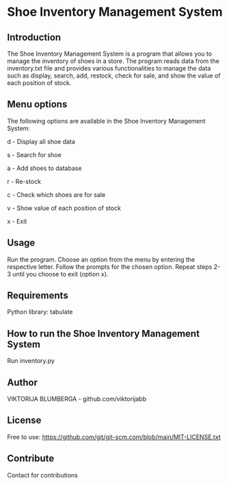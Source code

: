 # Shoe Inventory Management System
## Introduction
The Shoe Inventory Management System is a program that allows you to manage the inventory of shoes in a store. 
The program reads data from the inventory.txt file and provides various functionalities to manage the data such as display, search, add, restock, check for sale, and show the value of each position of stock.

## Menu options
The following options are available in the Shoe Inventory Management System:

d - Display all shoe data

s - Search for shoe

a - Add shoes to database

r - Re-stock

c - Check which shoes are for sale

v - Show value of each position of stock

x - Exit

## Usage
Run the program.
Choose an option from the menu by entering the respective letter.
Follow the prompts for the chosen option.
Repeat steps 2-3 until you choose to exit (option x).

## Requirements
Python library:
tabulate

## How to run the Shoe Inventory Management System
Run inventory.py

## Author
VIKTORIJA BLUMBERGA - github.com/viktorijabb

## License 
Free to use: https://github.com/git/git-scm.com/blob/main/MIT-LICENSE.txt

## Contribute
Contact for contributions
